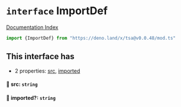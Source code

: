 # `interface` ImportDef

[Documentation Index](../README.md)

```ts
import {ImportDef} from "https://deno.land/x/tsa@v0.0.48/mod.ts"
```

## This interface has

- 2 properties:
[src](#-src-string),
[imported](#-imported-string)


#### 📄 src: `string`



#### 📄 imported?: `string`



